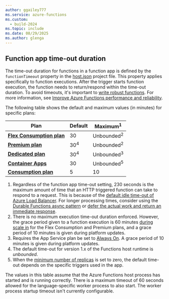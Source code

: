 ```yaml
---
author: ggailey777
ms.service: azure-functions
ms.custom:
  - build-2024
ms.topic: include
ms.date: 08/29/2025
ms.author: glenga
---
```

## <a name="timeout"></a>Function app time-out duration 

The time-out duration for functions in a function app is defined by the `functionTimeout` property in the [host.json](../articles/azure-functions/functions-host-json.md#functiontimeout) project file. This property applies specifically to function executions. After the trigger starts function execution, the function needs to return/respond within the time-out duration. To avoid timeouts, it's important to [write robust functions](../articles/azure-functions/functions-best-practices.md#write-robust-functions). For more information, see [Improve Azure Functions performance and reliability](../articles/azure-functions/performance-reliability.md#make-sure-background-tasks-complete). 

The following table shows the default and maximum values (in minutes) for specific plans:

| Plan | Default | Maximum<sup>1</sup> |  
|------|---------|---------|
| **[Flex Consumption plan](../articles/azure-functions/flex-consumption-plan.md)** | 30 | Unbounded<sup>2</sup> |
| **[Premium plan](../articles/azure-functions/functions-premium-plan.md)** |  30<sup>4</sup> | Unbounded<sup>2</sup> |  
| **[Dedicated plan](../articles/azure-functions/dedicated-plan.md)** |  30<sup>4</sup> | Unbounded<sup>3</sup> |  
| **[Container Apps](../articles/container-apps/functions-overview.md)** | 30 | Unbounded<sup>5</sup>  | 
| **[Consumption plan](../articles/azure-functions/consumption-plan.md)** |  5 | 10 |  

1. Regardless of the function app time-out setting, 230 seconds is the maximum amount of time that an HTTP triggered function can take to respond to a request. This is because of the [default idle time-out of Azure Load Balancer](../articles/app-service/faq-availability-performance-application-issues.yml#why-does-my-request-time-out-after-230-seconds). For longer processing times, consider using the [Durable Functions async pattern](../articles/azure-functions/durable/durable-functions-overview.md#async-http) or [defer the actual work and return an immediate response](../articles/azure-functions/performance-reliability.md#avoid-long-running-functions).
2. There is no maximum execution time-out duration enforced. However, the grace period given to a function execution is 60 minutes [during scale in](../articles/azure-functions/event-driven-scaling.md#scale-in-behaviors) for the Flex Consumption and Premium plans, and a grace period of 10 minutes is given during platform updates.
3. Requires the App Service plan be set to [Always On](/azure/azure-functions/dedicated-plan#always-on). A grace period of 10 minutes is given during platform updates.
4. The default time-out for version 1.x of the Functions host runtime is _unbounded_. 
5. When the [minimum number of replicas](../articles/container-apps/scale-app.md#scale-definition) is set to zero, the default time-out depends on the specific triggers used in the app.  

The values in this table assume that the Azure Functions host process has started and is running correctly. There is a maximum timeout of 60 seconds allowed for the language-specific worker process to also start. The worker process startup timeout isn't currently configurable.

